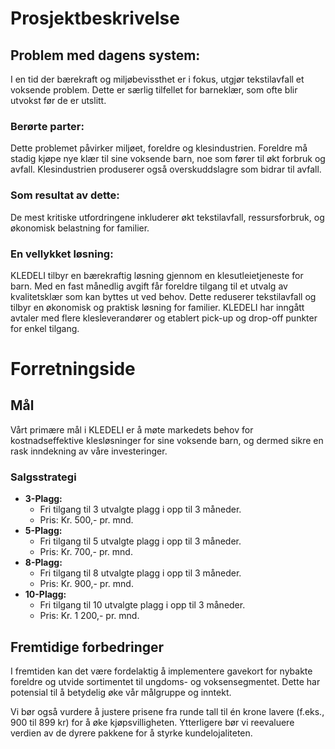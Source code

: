﻿# Prosjektbeskrivelse

## Problem med dagens system:

I en tid der bærekraft og miljøbevissthet er i fokus, utgjør tekstilavfall et voksende problem. Dette er særlig tilfellet for barneklær, som ofte blir utvokst før de er utslitt.

### Berørte parter:

Dette problemet påvirker miljøet, foreldre og klesindustrien. Foreldre må stadig kjøpe nye klær til sine voksende barn, noe som fører til økt forbruk og avfall. Klesindustrien produserer også overskuddslagre som bidrar til avfall.
              
### Som resultat av dette:

De mest kritiske utfordringene inkluderer økt tekstilavfall, ressursforbruk, og økonomisk belastning for familier.

### En vellykket løsning:

KLEDELI tilbyr en bærekraftig løsning gjennom en klesutleietjeneste for barn. Med en fast månedlig avgift får foreldre tilgang til et utvalg av kvalitetsklær som kan byttes ut ved behov. Dette reduserer tekstilavfall og tilbyr en økonomisk og praktisk løsning for familier. KLEDELI har inngått avtaler med flere klesleverandører og etablert pick-up og drop-off punkter for enkel tilgang.


# Forretningside

## Mål
Vårt primære mål i KLEDELI er å møte markedets behov for kostnadseffektive klesløsninger for sine voksende barn, og dermed sikre en rask inndekning av våre investeringer.

### Salgsstrategi
- **3-Plagg:**
  - Fri tilgang til 3 utvalgte plagg i opp til 3 måneder.
  - Pris: Kr. 500,- pr. mnd.
- **5-Plagg:**
  - Fri tilgang til 5 utvalgte plagg i opp til 3 måneder.
  - Pris: Kr. 700,- pr. mnd.
- **8-Plagg:**
  - Fri tilgang til 8 utvalgte plagg i opp til 3 måneder.
  - Pris: Kr. 900,- pr. mnd.
- **10-Plagg:**
  - Fri tilgang til 10 utvalgte plagg i opp til 3 måneder.
  - Pris: Kr. 1 200,- pr. mnd.
  
## Fremtidige forbedringer

I fremtiden kan det være fordelaktig å implementere gavekort for nybakte foreldre og utvide sortimentet til ungdoms- og voksensegmentet. Dette har potensial til å betydelig øke vår målgruppe og inntekt.

Vi bør også vurdere å justere prisene fra runde tall til én krone lavere (f.eks., 900 til 899 kr) for å øke kjøpsvilligheten. Ytterligere bør vi reevaluere verdien av de dyrere pakkene for å styrke kundelojaliteten.